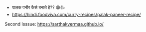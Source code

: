 - पालक पनीर कैसे बनाते है?? 😁👍
- https://hindi.foodviva.com/curry-recipes/palak-paneer-recipe/

Second Isssue: https://sarthakvermaa.github.io/